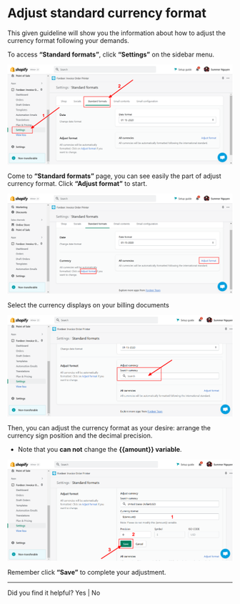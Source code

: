 # Adjust standard currency format

This given guideline will show you the information about how to adjust the currency format following your demands. 

To access **“Standard formats”**, click **“Settings”** on the sidebar menu. 

![Fordeer-Store-·-Standard-formats-·-Shopify (3).png](Adjust%20standard%20currency%20format%20c2677eafeae341e7a21833cda89eae7c/Fordeer-Store--Standard-formats--Shopify_(3).png)

Come to **“Standard formats”** page, you can see easily the part of adjust currency format. Click **“Adjust format”** to start. 

![Fordeer-Store-·-Standard-formats-·-Shopify (7).png](Adjust%20standard%20currency%20format%20c2677eafeae341e7a21833cda89eae7c/Fordeer-Store--Standard-formats--Shopify_(7).png)

Select the currency displays on your billing documents

![Fordeer-Store-·-Standard-formats-·-Shopify (5).png](Adjust%20standard%20currency%20format%20c2677eafeae341e7a21833cda89eae7c/Fordeer-Store--Standard-formats--Shopify_(5).png)

Then, you can adjust the currency format as your desire: arrange the currency sign position and the decimal precision. 

- Note that you **can not** change the **{{amount}} variable**.

![Fordeer-Store-·-Standard-formats-·-Shopify (6).png](Adjust%20standard%20currency%20format%20c2677eafeae341e7a21833cda89eae7c/Fordeer-Store--Standard-formats--Shopify_(6).png)

Remember click **“Save”** to complete your adjustment. 

---

Did you find it helpful? Yes | No
